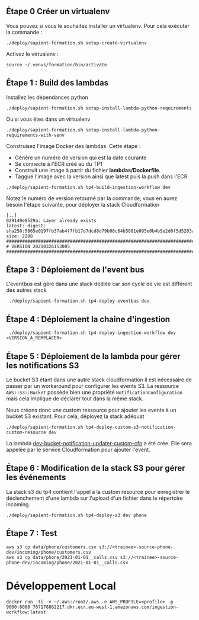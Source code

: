 ## Étape 0 Créer un virtualenv
Vous pouvez si vous le souhaitez installer un virtualenv. Pour cela exécuter la commande : 
```
./deploy/sapient-formation.sh setup-create-virtualenv
```

Activez le virtualenv : 
```
source ~/.venvs/formation/bin/activate
```


## Étape 1 : Build des lambdas
Installez les dépendances python
```
./deploy/sapient-formation.sh setup-install-lambda-python-requirements
```

Ou si vous êtes dans un virtualenv
```
./deploy/sapient-formation.sh setup-install-lambda-python-requirements-with-venv
```

Construisez l'image Docker des lambdas. Cette étape : 
* Génère un numéro de version qui est la date courante
* Se connecte à l'ECR créé au du TP1
* Construit une image à partir du fichier **lambdas/Dockerfile**.
* Taggue l'image avec la version ainsi que latest puis la push dans l'ECR
```
./deploy/sapient-formation.sh tp4-build-ingestion-workflow dev
```

Notez le numéro de version retourné par la commande, vous en aurez besoin l'étape suivante, pour déployer la stack Cloudformation
```shell
[..]
029149e8529a: Layer already exists 
latest: digest: sha256:5865e0197fb37ab4f7fb17d7dcd8d79b08c64b5881e095e0b4b5e2d6f5d5203a size: 2208
############################################################################################################
# VERSION 20210326153005
############################################################################################################
```


## Étape 3 : Déploiement de l'event bus
L'eventbus est géré dans une stack dédiée car son cycle de vie est différent des autres stack

```
 ./deploy/sapient-formation.sh tp4-deploy-eventbus dev
```


## Étape 4 : Déploiement la chaine d'ingestion
```
 ./deploy/sapient-formation.sh tp4-deploy-ingestion-workflow dev <VERSION_A_REMPLACER>
```

## Étape 5 : Déploiement de la lambda pour gérer les notifications S3
Le bucket S3 étant dans une autre stack cloudformation il est nécessaire de passer par un workaround pour configurer les
events S3. La ressource `AWS::S3::Bucket` possède bien une propriété `NotificationConfiguration` mais cela implique de
déclarer tout dans la même stack.

Nous créons donc une custom ressource pour ajouter les events à un bucket S3 existant. Pour cela, déployez la stack adéquat

```
./deploy/sapient-formation.sh tp4-deploy-custom-s3-notification-custom-resource dev
```

La lambda [dev-bucket-notification-updater-custom-cfn](https://eu-west-1.console.aws.amazon.com/lambda/home?region=eu-west-1#/functions/dev-bucket-notification-updater-custom-cfn?tab=code)
a été crée. Elle sera appelée par le service Cloudformation pour ajouter l'event.

## Étape 6 : Modification de la stack S3 pour gérer les événements

La stack s3 du tp4 contient l'appel à la custom resource pour enregistrer le déclenchement d'une lambda sur l'upload d'un fichier
dans le répertoire incoming.
```
./deploy/sapient-formation.sh tp4-deploy-s3 dev phone
```

## Étape 7 : Test
```shell
aws s3 cp data/phone/customers.csv s3://<trainee>-source-phone-dev/incoming/phone/customers.csv
aws s3 cp data/phone/2021-01-01__calls.csv s3://<trainee>-source-phone-dev/incoming/phone/2021-01-01__calls.csv
```


# Développement Local
```
docker run -ti -v ~/.aws:/root/.aws -e AWS_PROFILE=<profile> -p 9000:8080 767178862217.dkr.ecr.eu-west-1.amazonaws.com/ingestion-workflow:latest
```
